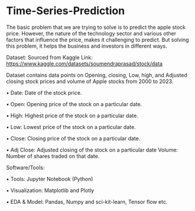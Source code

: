 # Time-Series-Prediction
The basic problem that we are trying to solve is to predict the apple stock price. However, the nature of the technology sector and various other factors that influence the price, makes it challenging to predict. But solving this problem, it helps the business and investors in different ways.

Dataset: Sourced from Kaggle 
Link: https://www.kaggle.com/datasets/soumendraprasad/stock/data

Dataset contains data points on Opening, closing, Low, high, and Adjusted closing stock prices and volume of Apple stocks from 2000 to 2023.

•	Date: Date of the stock price.

•	Open: Opening price of the stock on a particular date. 

•	High: Highest price of the stock on a particular date. 

•	Low: Lowest price of the stock on a particular date. 

•	Close: Closing price of the stock on a particular date. 

•	Adj Close: Adjusted closing of the stock on a particular date Volume: Number of shares traded on that date.

Software/Tools:

•	Tools: Jupyter Notebook (Python) 

•	Visualization: Matplotlib and Plotly 

•	EDA & Model: Pandas, Numpy and sci-kit-learn, Tensor flow etc.





